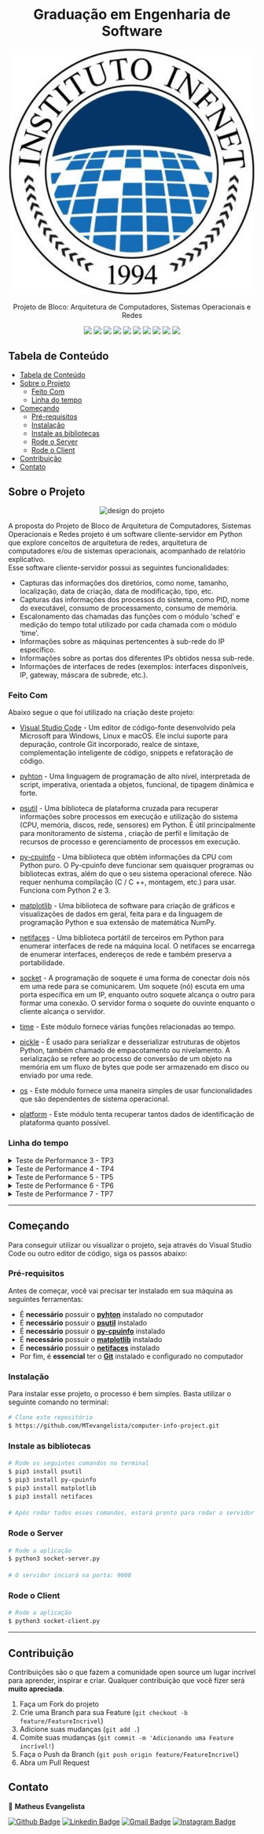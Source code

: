 <h1 align="center">
   Graduação em Engenharia de Software
</h1>

<p align="center">
   <img width="500px" src="https://github.com/MTevangelista/computer-info-project/blob/main/.github/logo.jpg" alt="Instituto Infnet" width="280"/>
</p>

<p align="center">
    Projeto de Bloco: Arquitetura de Computadores, Sistemas Operacionais e Redes
</p>

<p align="center">
  <img src="https://img.shields.io/badge/python-v3.7.6-blue" />
  <img src="https://img.shields.io/badge/psutil-v5.8.0-orange" />
  <img src="https://img.shields.io/badge/pycpuinfo-v7.0.0-orange" />
  <img src="https://img.shields.io/badge/matplotlib-v3.3.4-orange" />
  <img src="https://img.shields.io/badge/netifaces-v0.10.9-orange" />
  <img src="https://img.shields.io/badge/socket-lightgrey" />
  <img src="https://img.shields.io/badge/time-lightgrey" />
  <img src="https://img.shields.io/badge/pickle-lightgrey" />
  <img src="https://img.shields.io/badge/os-lightgrey" />
  <img src="https://img.shields.io/badge/platform-lightgrey" />
</p>

## Tabela de Conteúdo

- [Tabela de Conteúdo](#tabela-de-conte%C3%BAdo)
- [Sobre o Projeto](#sobre-o-projeto)
  - [Feito Com](#feito-com)
  - [Linha do tempo](#linha-do-tempo)
- [Começando](#come%C3%A7ando)
  - [Pré-requisitos](#pr%C3%A9-requisitos)
  - [Instalação](#instala%C3%A7%C3%A3o)
  - [Instale as bibliotecas](#instale-as-bibliotecas)
  - [Rode o Server](#rode-o-server)
  - [Rode o Client](#rode-o-client)
- [Contribuição](#contribui%C3%A7%C3%A3o)
- [Contato](#contato)

## Sobre o Projeto
<p align="center">
  <img alt="design do projeto" src="https://fontmeme.com/permalink/210402/a5270e816a2709481fa4348626907f95.png" />
<p>
  
A proposta do Projeto de Bloco de Arquitetura de Computadores, Sistemas Operacionais e Redes projeto é um software cliente-servidor em Python que explore conceitos de arquitetura de redes, arquitetura de computadores e/ou de sistemas operacionais, acompanhado de relatório explicativo. </br>
Esse software cliente-servidor possui as seguintes funcionalidades:
- Capturas das informações dos diretórios, como nome, tamanho, localização, data de criação, data de modificação, tipo, etc.
- Capturas das informações dos processos do sistema, como PID, nome do executável, consumo de processamento, consumo de memória.
- Escalonamento das chamadas das funções com o módulo ‘sched’ e medição do tempo total utilizado por cada chamada com o módulo ‘time’.
- Informações sobre as máquinas pertencentes à sub-rede do IP específico.
- Informações sobre as portas dos diferentes IPs obtidos nessa sub-rede.
- Informações de interfaces de redes (exemplos: interfaces disponíveis, IP, gateway, máscara de subrede, etc.).

### Feito Com

Abaixo segue o que foi utilizado na criação deste projeto:

- [Visual Studio Code](https://code.visualstudio.com/) - Um editor de código-fonte desenvolvido pela Microsoft para Windows, Linux e macOS. Ele inclui suporte para depuração, controle Git incorporado, realce de sintaxe, complementação inteligente de código, snippets e refatoração de código.

- [pyhton](https://www.python.org/) - Uma linguagem de programação de alto nível, interpretada de script, imperativa, orientada a objetos, funcional, de tipagem dinâmica e forte.

- [psutil](https://pypi.org/project/psutil/) - Uma biblioteca de plataforma cruzada para recuperar informações sobre processos em execução e utilização do sistema (CPU, memória, discos, rede, sensores) em Python. É útil principalmente para monitoramento de sistema , criação de perfil e limitação de recursos de processo e gerenciamento de processos em execução. 

- [py-cpuinfo](https://pypi.org/project/py-cpuinfo/) - Uma biblioteca que obtém informações da CPU com Python puro. O Py-cpuinfo deve funcionar sem quaisquer programas ou bibliotecas extras, além do que o seu sistema operacional oferece. Não requer nenhuma compilação (C / C ++, montagem, etc.) para usar. Funciona com Python 2 e 3.

- [matplotlib](https://matplotlib.org/) - Uma biblioteca de software para criação de gráficos e visualizações de dados em geral, feita para e da linguagem de programação Python e sua extensão de matemática NumPy.

- [netifaces](https://pypi.org/project/netifaces/) - Uma biblioteca portátil de terceiros em Python para enumerar interfaces de rede na máquina local. O netifaces se encarrega de enumerar interfaces, endereços de rede e também preserva a portabilidade.

- [socket](https://docs.python.org/3/library/socket.html) - A programação de soquete é uma forma de conectar dois nós em uma rede para se comunicarem. Um soquete (nó) escuta em uma porta específica em um IP, enquanto outro soquete alcança o outro para formar uma conexão. O servidor forma o soquete do ouvinte enquanto o cliente alcança o servidor.

- [time](https://docs.python.org/3/library/time.html) - Este módulo fornece várias funções relacionadas ao tempo.

- [pickle](https://docs.python.org/3/library/pickle.html) - É usado para serializar e desserializar estruturas de objetos Python, também chamado de empacotamento ou nivelamento. A serialização se refere ao processo de conversão de um objeto na memória em um fluxo de bytes que pode ser armazenado em disco ou enviado por uma rede.

- [os](https://docs.python.org/3/library/os.html) - Este módulo fornece uma maneira simples de usar funcionalidades que são dependentes de sistema operacional.

- [platform](https://docs.python.org/3/library/platform.html) - Este módulo tenta recuperar tantos dados de identificação de plataforma quanto possível.

### Linha do tempo

<details>
<summary>Teste de Performance 3 - TP3</summary>
<br>
Sobre o entregável: <br><br>
- Um aplicativo simples de apresentação gráfica do monitoramento e análise do computador. Ele deverá ser implementado em Python usando módulos como psutil (para capturar dados do sistema computacional) e Pygame (para exibir graficamente os dados).
<br><br>
Funcionalidades implementadas no TP3: <br><br>
- Informações associadas ao processador
<p align="center">
   <img alt="cpu_code" src=".github/tp3/cpu-code-tp3.png" />
   <img alt="cpu_graph" src=".github/tp3/cpu-graph-tp3.png" />
<p>
<br><br>
- Informações associadas à memória
<p align="center">
   <img alt="memory_code" src=".github/tp3/memory-code-tp3.png" />
   <img alt="memory_graph" src=".github/tp3/memory-graph-tp3.png" />
<p>
<br><br>
- Informações associadas ao Disco
<p align="center">
   <img alt="disk_code" src=".github/tp3/disk-code-tp3.png" />
   <img alt="disk_graph" src=".github/tp3/disk-graph-tp3.png" />
<p>
<br><br>
- Informações associadas ao IP
<p align="center">
   <img alt="ip_code" src=".github/ip-code.png" />
<p>
<br><br>
- Informação de nome/modelo da CPU (brand), arquitetura (arch), palavra do processador (bits), frequência total e frequência de uso da CPU e número total de núcleos (núcleo físico) e threads (núcleo lógico)
<p align="center">
   <img alt="ip_code" src=".github/images/precessing-info.png" />
<p>
</details>

<details>
<summary>Teste de Performance 4 - TP4</summary>
<br>
Sobre o entregável: <br><br>
- No Teste de Performance 4, foram introduzidas informações sobre arquivos e diretório especificados e sobre processos em execução no computador.
<br><br>
Funcionalidades implementadas no TP4: <br><br>
- Informações associadas a arquivos e diretórios
<p align="center">
   <img alt="files-and-directories" src=".github/images/files-and-directories.png" />
   <img alt="files-and-directories" src=".github/images/files-and-directoriesfiles-and-directories-code.png" />
<p>
<br>
- Informações associadass a processos em execução no computador
<p align="center">
   <img alt="cpu_code" src=".github/images/process.png" />
   <img alt="cpu_graph" src=".github/images/process-code.png" />
<p>
</details>

<details>
<summary>Teste de Performance 5 - TP5</summary>
<br>
Sobre o entregável: <br><br>
- No Teste de Performance 5, foram introduzidas informações associadas ao tempo total utilizado para mostrar resultado
<br><br>
Funcionalidades implementadas no TP5: <br><br>
- Informações sobre o tempo utilizado para mostrar resultado
<p align="center">
   <img alt="tp5" src=".github/images/tp5.png" />
<p>
</details>

<details>
<summary>Teste de Performance 6 - TP6</summary>
<br>
Sobre o entregável: <br><br>
- No Teste de Performance 6, foram introduzidas informações sobre subrede de um IP especificado e sobre as portas desse IP.
<br><br>
Funcionalidades implementadas no TP6: <br><br>
- Informações sobre as máquinas pertencentes à sub-rede do IP específico
<p align="center">
   <img alt="files-and-directories" src=".github/images/tp6-1.png" />
<p>
<br>
- Informações sobre as portas dos diferentes IPs obtidos nessa sub rede
<p align="center">
   <img alt="cpu_code" src=".github/images/tp6-2.png" />
<p>
</details>

<details>
<summary>Teste de Performance 7 - TP7</summary>
<br>
Sobre o entregável: <br><br>
- No Teste de Performance 7, foram introduzidas informações sobre redes do computador.
<br><br>
Funcionalidades implementadas no TP7: <br><br>
- Informações associadas ao IP, gateway e máscara de subrede da rede
<p align="center">
   <img alt="files-and-directories" src=".github/images/network.png" />
<p>
<br>
- Informações associadass ao uso de dados de rede por interface
<p align="center">
   <img alt="cpu_code" src=".github/images/net-data-info.png" />
   <img alt="cpu_graph" src=".github/images/net-data-info-code.png" />
<p>
- Informações associadass ao uso de dados de rede por processos
<p align="center">
   <img alt="cpu_code" src=".github/images/info-net-pid.png" />
<p>
</details>
   
---

## Começando

Para conseguir utilizar ou visualizar o projeto, seja através do Visual Studio Code ou outro editor de código, siga os passos abaixo:

### Pré-requisitos

Antes de começar, você vai precisar ter instalado em sua máquina as seguintes ferramentas:
- É **necessário** possuir o **[pyhton](https://www.python.org/)** instalado no computador
- É **necessário** possuir o **[psutil](https://pypi.org/project/psutil/)** instalado
- É **necessário** possuir o **[py-cpuinfo](https://pypi.org/project/py-cpuinfo/)** instalado
- É **necessário** possuir o **[matplotlib](https://matplotlib.org/)** instalado
- É **necessário** possuir o **[netifaces](https://docs.python.org/3/library/socket.html)** instalado
- Por fim, é **essencial** ter o **[Git](https://git-scm.com/)** instalado e configurado no computador

### Instalação

Para instalar esse projeto, o processo é bem simples. Basta utilizar o seguinte comando no terminal:

```bash
# Clone este repositório
$ https://github.com/MTevangelista/computer-info-project.git
```

### Instale as bibliotecas

```bash
# Rode os seguintes comandos no terminal
$ pip3 install psutil
$ pip3 install py-cpuinfo
$ pip3 install matplotlib
$ pip3 install netifaces

# Após rodar todos esses comandos, estará pronto para rodar o servidor :)
```

### Rode o Server

```bash
# Rode a aplicação
$ python3 socket-server.py

# O servidor inciará na porta: 9008
```

### Rode o Client

```bash
# Rode a aplicação
$ python3 socket-client.py
```

---

## Contribuição

Contribuições são o que fazem a comunidade open source um lugar incrível para aprender, inspirar e criar. Qualquer contribuição que você fizer será **muito apreciada**.

1. Faça um Fork do projeto
2. Crie uma Branch para sua Feature (`git checkout -b feature/FeatureIncrivel`)
3. Adicione suas mudanças (`git add .`)
4. Comite suas mudanças (`git commit -m 'Adicionando uma Feature incrível!`)
5. Faça o Push da Branch (`git push origin feature/FeatureIncrivel`)
6. Abra um Pull Request

## Contato

👤  **Matheus Evangelista**

[![Github Badge](https://img.shields.io/badge/-Github-000?style=round-square&logo=Github&logoColor=white&link=https://github.com/MTevangelista)](https://github.com/MTevangelista)
[![Linkedin Badge](https://img.shields.io/badge/-LinkedIn-blue?style=round-square&logo=Linkedin&logoColor=white&link=https://www.linkedin.com/in/matheus01/)](https://www.linkedin.com/in/matheus01/)
[![Gmail Badge](https://img.shields.io/badge/-Gmail-c14438?style=round-square&logo=Gmail&logoColor=white&link=mailto:matheusevangelistadev@gmail.com)](mailto:matheusevangelistadev@gmail.com)
[![Instagram Badge](https://img.shields.io/badge/-Instagram-ba164a?style=round-square&logo=Instagram&logoColor=white&link=https://www.instagram.com/_matheusrj/?hl=pt-br)](https://www.instagram.com/_matheusrj/?hl=pt-br)

